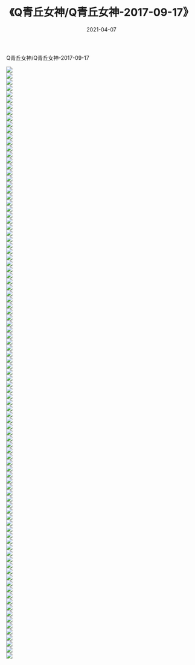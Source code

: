 ﻿---
layout: post
title:  《Q青丘女神/Q青丘女神-2017-09-17》
date:   2021-04-07
img: http://pic.660000.xyz/1:/网络美图/2021/Q青丘女神/Q青丘女神-2017-09-17/000.jpg
categories: [美女, 清纯, 唯美]
---

Q青丘女神/Q青丘女神-2017-09-17

 ![](http://pic.660000.xyz/1:/网络美图/2021/Q青丘女神/Q青丘女神-2017-09-17/001.jpg) <br>![](http://pic.660000.xyz/1:/网络美图/2021/Q青丘女神/Q青丘女神-2017-09-17/002.jpg) <br>![](http://pic.660000.xyz/1:/网络美图/2021/Q青丘女神/Q青丘女神-2017-09-17/003.jpg) <br>![](http://pic.660000.xyz/1:/网络美图/2021/Q青丘女神/Q青丘女神-2017-09-17/004.jpg) <br>![](http://pic.660000.xyz/1:/网络美图/2021/Q青丘女神/Q青丘女神-2017-09-17/005.jpg) <br>![](http://pic.660000.xyz/1:/网络美图/2021/Q青丘女神/Q青丘女神-2017-09-17/006.jpg) <br>![](http://pic.660000.xyz/1:/网络美图/2021/Q青丘女神/Q青丘女神-2017-09-17/007.jpg) <br>![](http://pic.660000.xyz/1:/网络美图/2021/Q青丘女神/Q青丘女神-2017-09-17/008.jpg) <br>![](http://pic.660000.xyz/1:/网络美图/2021/Q青丘女神/Q青丘女神-2017-09-17/009.jpg) <br>![](http://pic.660000.xyz/1:/网络美图/2021/Q青丘女神/Q青丘女神-2017-09-17/010.jpg) <br>![](http://pic.660000.xyz/1:/网络美图/2021/Q青丘女神/Q青丘女神-2017-09-17/011.jpg) <br>![](http://pic.660000.xyz/1:/网络美图/2021/Q青丘女神/Q青丘女神-2017-09-17/012.jpg) <br>![](http://pic.660000.xyz/1:/网络美图/2021/Q青丘女神/Q青丘女神-2017-09-17/013.jpg) <br>![](http://pic.660000.xyz/1:/网络美图/2021/Q青丘女神/Q青丘女神-2017-09-17/014.jpg) <br>![](http://pic.660000.xyz/1:/网络美图/2021/Q青丘女神/Q青丘女神-2017-09-17/015.jpg) <br>![](http://pic.660000.xyz/1:/网络美图/2021/Q青丘女神/Q青丘女神-2017-09-17/016.jpg) <br>![](http://pic.660000.xyz/1:/网络美图/2021/Q青丘女神/Q青丘女神-2017-09-17/017.jpg) <br>![](http://pic.660000.xyz/1:/网络美图/2021/Q青丘女神/Q青丘女神-2017-09-17/018.jpg) <br>![](http://pic.660000.xyz/1:/网络美图/2021/Q青丘女神/Q青丘女神-2017-09-17/019.jpg) <br>![](http://pic.660000.xyz/1:/网络美图/2021/Q青丘女神/Q青丘女神-2017-09-17/020.jpg) <br>![](http://pic.660000.xyz/1:/网络美图/2021/Q青丘女神/Q青丘女神-2017-09-17/021.jpg) <br>![](http://pic.660000.xyz/1:/网络美图/2021/Q青丘女神/Q青丘女神-2017-09-17/022.jpg) <br>![](http://pic.660000.xyz/1:/网络美图/2021/Q青丘女神/Q青丘女神-2017-09-17/023.jpg) <br>![](http://pic.660000.xyz/1:/网络美图/2021/Q青丘女神/Q青丘女神-2017-09-17/024.jpg) <br>![](http://pic.660000.xyz/1:/网络美图/2021/Q青丘女神/Q青丘女神-2017-09-17/025.jpg) <br>![](http://pic.660000.xyz/1:/网络美图/2021/Q青丘女神/Q青丘女神-2017-09-17/026.jpg) <br>![](http://pic.660000.xyz/1:/网络美图/2021/Q青丘女神/Q青丘女神-2017-09-17/027.jpg) <br>![](http://pic.660000.xyz/1:/网络美图/2021/Q青丘女神/Q青丘女神-2017-09-17/028.jpg) <br>![](http://pic.660000.xyz/1:/网络美图/2021/Q青丘女神/Q青丘女神-2017-09-17/029.jpg) <br>![](http://pic.660000.xyz/1:/网络美图/2021/Q青丘女神/Q青丘女神-2017-09-17/030.jpg) <br>![](http://pic.660000.xyz/1:/网络美图/2021/Q青丘女神/Q青丘女神-2017-09-17/031.jpg) <br>![](http://pic.660000.xyz/1:/网络美图/2021/Q青丘女神/Q青丘女神-2017-09-17/032.jpg) <br>![](http://pic.660000.xyz/1:/网络美图/2021/Q青丘女神/Q青丘女神-2017-09-17/033.jpg) <br>![](http://pic.660000.xyz/1:/网络美图/2021/Q青丘女神/Q青丘女神-2017-09-17/034.jpg) <br>![](http://pic.660000.xyz/1:/网络美图/2021/Q青丘女神/Q青丘女神-2017-09-17/035.jpg) <br>![](http://pic.660000.xyz/1:/网络美图/2021/Q青丘女神/Q青丘女神-2017-09-17/036.jpg) <br>![](http://pic.660000.xyz/1:/网络美图/2021/Q青丘女神/Q青丘女神-2017-09-17/037.jpg) <br>![](http://pic.660000.xyz/1:/网络美图/2021/Q青丘女神/Q青丘女神-2017-09-17/038.jpg) <br>![](http://pic.660000.xyz/1:/网络美图/2021/Q青丘女神/Q青丘女神-2017-09-17/039.jpg) <br>![](http://pic.660000.xyz/1:/网络美图/2021/Q青丘女神/Q青丘女神-2017-09-17/040.jpg) <br>![](http://pic.660000.xyz/1:/网络美图/2021/Q青丘女神/Q青丘女神-2017-09-17/041.jpg) <br>![](http://pic.660000.xyz/1:/网络美图/2021/Q青丘女神/Q青丘女神-2017-09-17/042.jpg) <br>![](http://pic.660000.xyz/1:/网络美图/2021/Q青丘女神/Q青丘女神-2017-09-17/043.jpg) <br>![](http://pic.660000.xyz/1:/网络美图/2021/Q青丘女神/Q青丘女神-2017-09-17/044.jpg) <br>![](http://pic.660000.xyz/1:/网络美图/2021/Q青丘女神/Q青丘女神-2017-09-17/045.jpg) <br>![](http://pic.660000.xyz/1:/网络美图/2021/Q青丘女神/Q青丘女神-2017-09-17/046.jpg) <br>![](http://pic.660000.xyz/1:/网络美图/2021/Q青丘女神/Q青丘女神-2017-09-17/047.jpg) <br>![](http://pic.660000.xyz/1:/网络美图/2021/Q青丘女神/Q青丘女神-2017-09-17/048.jpg) <br>![](http://pic.660000.xyz/1:/网络美图/2021/Q青丘女神/Q青丘女神-2017-09-17/049.jpg) <br>![](http://pic.660000.xyz/1:/网络美图/2021/Q青丘女神/Q青丘女神-2017-09-17/050.jpg) <br>![](http://pic.660000.xyz/1:/网络美图/2021/Q青丘女神/Q青丘女神-2017-09-17/051.jpg) <br>![](http://pic.660000.xyz/1:/网络美图/2021/Q青丘女神/Q青丘女神-2017-09-17/052.jpg) <br>![](http://pic.660000.xyz/1:/网络美图/2021/Q青丘女神/Q青丘女神-2017-09-17/053.jpg) <br>![](http://pic.660000.xyz/1:/网络美图/2021/Q青丘女神/Q青丘女神-2017-09-17/054.jpg) <br>![](http://pic.660000.xyz/1:/网络美图/2021/Q青丘女神/Q青丘女神-2017-09-17/055.jpg) <br>![](http://pic.660000.xyz/1:/网络美图/2021/Q青丘女神/Q青丘女神-2017-09-17/056.jpg) <br>![](http://pic.660000.xyz/1:/网络美图/2021/Q青丘女神/Q青丘女神-2017-09-17/057.jpg) <br>![](http://pic.660000.xyz/1:/网络美图/2021/Q青丘女神/Q青丘女神-2017-09-17/058.jpg) <br>![](http://pic.660000.xyz/1:/网络美图/2021/Q青丘女神/Q青丘女神-2017-09-17/059.jpg) <br>![](http://pic.660000.xyz/1:/网络美图/2021/Q青丘女神/Q青丘女神-2017-09-17/060.jpg) <br>![](http://pic.660000.xyz/1:/网络美图/2021/Q青丘女神/Q青丘女神-2017-09-17/061.jpg) <br>![](http://pic.660000.xyz/1:/网络美图/2021/Q青丘女神/Q青丘女神-2017-09-17/062.jpg) <br>![](http://pic.660000.xyz/1:/网络美图/2021/Q青丘女神/Q青丘女神-2017-09-17/063.jpg) <br>![](http://pic.660000.xyz/1:/网络美图/2021/Q青丘女神/Q青丘女神-2017-09-17/064.jpg) <br>![](http://pic.660000.xyz/1:/网络美图/2021/Q青丘女神/Q青丘女神-2017-09-17/065.jpg) <br>![](http://pic.660000.xyz/1:/网络美图/2021/Q青丘女神/Q青丘女神-2017-09-17/066.jpg) <br>![](http://pic.660000.xyz/1:/网络美图/2021/Q青丘女神/Q青丘女神-2017-09-17/067.jpg) <br>![](http://pic.660000.xyz/1:/网络美图/2021/Q青丘女神/Q青丘女神-2017-09-17/068.jpg) <br>![](http://pic.660000.xyz/1:/网络美图/2021/Q青丘女神/Q青丘女神-2017-09-17/069.jpg) <br>![](http://pic.660000.xyz/1:/网络美图/2021/Q青丘女神/Q青丘女神-2017-09-17/070.jpg) <br>![](http://pic.660000.xyz/1:/网络美图/2021/Q青丘女神/Q青丘女神-2017-09-17/071.jpg) <br>![](http://pic.660000.xyz/1:/网络美图/2021/Q青丘女神/Q青丘女神-2017-09-17/072.jpg) <br>![](http://pic.660000.xyz/1:/网络美图/2021/Q青丘女神/Q青丘女神-2017-09-17/073.jpg) <br>![](http://pic.660000.xyz/1:/网络美图/2021/Q青丘女神/Q青丘女神-2017-09-17/074.jpg) <br>![](http://pic.660000.xyz/1:/网络美图/2021/Q青丘女神/Q青丘女神-2017-09-17/075.jpg) <br>![](http://pic.660000.xyz/1:/网络美图/2021/Q青丘女神/Q青丘女神-2017-09-17/076.jpg) <br>![](http://pic.660000.xyz/1:/网络美图/2021/Q青丘女神/Q青丘女神-2017-09-17/077.jpg) <br>![](http://pic.660000.xyz/1:/网络美图/2021/Q青丘女神/Q青丘女神-2017-09-17/078.jpg) <br>![](http://pic.660000.xyz/1:/网络美图/2021/Q青丘女神/Q青丘女神-2017-09-17/079.jpg) <br>![](http://pic.660000.xyz/1:/网络美图/2021/Q青丘女神/Q青丘女神-2017-09-17/080.jpg) <br>![](http://pic.660000.xyz/1:/网络美图/2021/Q青丘女神/Q青丘女神-2017-09-17/081.jpg) <br>![](http://pic.660000.xyz/1:/网络美图/2021/Q青丘女神/Q青丘女神-2017-09-17/082.jpg) <br>![](http://pic.660000.xyz/1:/网络美图/2021/Q青丘女神/Q青丘女神-2017-09-17/083.jpg) <br>![](http://pic.660000.xyz/1:/网络美图/2021/Q青丘女神/Q青丘女神-2017-09-17/084.jpg) <br>![](http://pic.660000.xyz/1:/网络美图/2021/Q青丘女神/Q青丘女神-2017-09-17/085.jpg) <br>![](http://pic.660000.xyz/1:/网络美图/2021/Q青丘女神/Q青丘女神-2017-09-17/086.jpg) <br>![](http://pic.660000.xyz/1:/网络美图/2021/Q青丘女神/Q青丘女神-2017-09-17/087.jpg) <br>![](http://pic.660000.xyz/1:/网络美图/2021/Q青丘女神/Q青丘女神-2017-09-17/088.jpg) <br>![](http://pic.660000.xyz/1:/网络美图/2021/Q青丘女神/Q青丘女神-2017-09-17/089.jpg) <br>![](http://pic.660000.xyz/1:/网络美图/2021/Q青丘女神/Q青丘女神-2017-09-17/090.jpg) <br>![](http://pic.660000.xyz/1:/网络美图/2021/Q青丘女神/Q青丘女神-2017-09-17/091.jpg) <br>![](http://pic.660000.xyz/1:/网络美图/2021/Q青丘女神/Q青丘女神-2017-09-17/092.jpg) <br>![](http://pic.660000.xyz/1:/网络美图/2021/Q青丘女神/Q青丘女神-2017-09-17/093.jpg) <br>![](http://pic.660000.xyz/1:/网络美图/2021/Q青丘女神/Q青丘女神-2017-09-17/094.jpg) <br>![](http://pic.660000.xyz/1:/网络美图/2021/Q青丘女神/Q青丘女神-2017-09-17/095.jpg) <br>![](http://pic.660000.xyz/1:/网络美图/2021/Q青丘女神/Q青丘女神-2017-09-17/096.jpg) <br>![](http://pic.660000.xyz/1:/网络美图/2021/Q青丘女神/Q青丘女神-2017-09-17/097.jpg) <br>![](http://pic.660000.xyz/1:/网络美图/2021/Q青丘女神/Q青丘女神-2017-09-17/098.jpg) <br>